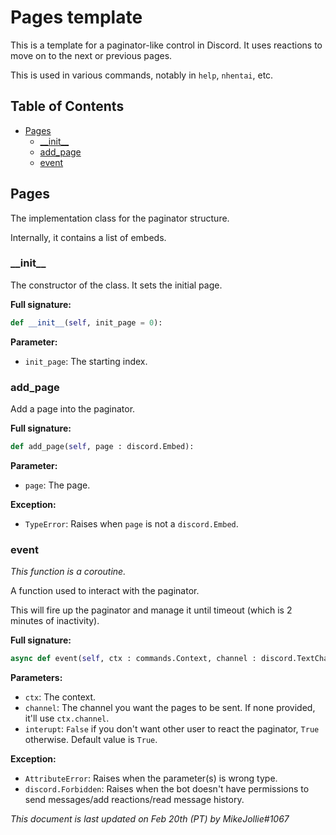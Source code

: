 <!-- omit in toc -->
# Pages template

This is a template for a paginator-like control in Discord. It uses reactions to move on to the next or previous pages.

This is used in various commands, notably in `help`, `nhentai`, etc.

<!-- omit in toc -->
## Table of Contents

- [Pages](#pages)
    - [\_\_init\_\_](#__init__)
    - [add_page](#add_page)
    - [event](#event)

## Pages

The implementation class for the paginator structure.

Internally, it contains a list of embeds.

### \_\_init\_\_

The constructor of the class. It sets the initial page.

**Full signature:**

```py
def __init__(self, init_page = 0):
```

**Parameter:**

- `init_page`: The starting index.

### add_page

Add a page into the paginator.

**Full signature:**

```py
def add_page(self, page : discord.Embed):
```

**Parameter:**

- `page`: The page.

**Exception:**

- `TypeError`: Raises when `page` is not a `discord.Embed`.

### event

*This function is a coroutine.*

A function used to interact with the paginator.

This will fire up the paginator and manage it until timeout (which is 2 minutes of inactivity).

**Full signature:**

```py
async def event(self, ctx : commands.Context, channel : discord.TextChannel = None, interupt = True):
```

**Parameters:**

- `ctx`: The context.
- `channel`: The channel you want the pages to be sent. If none provided, it'll use `ctx.channel`.
- `interupt`: `False` if you don't want other user to react the paginator, `True` otherwise. Default value is `True`.
        
**Exception:**

- `AttributeError`: Raises when the parameter(s) is wrong type.
- `discord.Forbidden`: Raises when the bot doesn't have permissions to send messages/add reactions/read message history.

*This document is last updated on Feb 20th (PT) by MikeJollie#1067*
